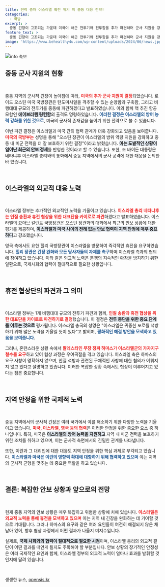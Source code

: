 ```yaml
---
title: 전력 증파 이스라엘 확전 위기 미 중동 대응 전략!
categories:
  - 국방
excerpt: >
  중동 긴장이 고조되는 가운데 미국이 해군 전투기와 전투함을 추가 파견하며 군사 지원을 강화합니다. 이스라엘은 휴전 협상단을 이집트로 보내고 영국과 협력해 긴장 완화를 촉구하는 모습입니다.
feature_text: >
  중동 긴장이 고조되는 가운데 미국이 해군 전투기와 전투함을 추가 파견하며 군사 지원을 강화합니다. 이스라엘은 휴전 협상단을 이집트로 보내고 영국과 협력해 긴장 완화를 촉구하는 모습입니다.
image: 'https://www.behealthy4u.com/wp-content/uploads/2024/06/news.jpg'
---
```


<p><img src="https://www.behealthy4u.com/wp-content/uploads/2024/06/news.jpg" alt="info 속보" /></p>

<h2 data-ke-size="size26">중동 군사 지원의 현황</h2>

<p data-ke-size="size16">&nbsp;</p>

<p>중동 지역의 군사적 긴장이 높아짐에 따라, <b><span style="color: #ee2323;">미국의 추가 군사 지원이 결정</span></b>되었습니다. 로이드 오스틴 미국 국방장관은 탄도미사일을 격추할 수 있는 순양함과 구축함, 그리고 비행대대 규모의 전투기를 중동에 파견하겠다고 발표하였습니다. 이와 함께 핵 추진 항공모함인 <b><span style="background-color: #21538527;">에이브러햄 링컨함</span></b>의 출격도 명령하였습니다. <b><span style="color: #1a5490;">이러한 결정은 이스라엘의 방어 능력 강화를 위한 것으로</span></b>, 미국의 군사적 존재감을 높이기 위한 전략으로 볼 수 있습니다.</p>

<p>이번 파견 결정은 이스라엘과 미국 간의 협력 관계가 더욱 강화되고 있음을 보여줍니다. <b><span style="color: #ee2323;">미국의 국방부는</span></b> 성명을 통해 "오스틴 장관이 이스라엘의 방위 역량 지원을 강화하고 중동 내 미군 전력을 더 잘 보호하기 위한 결정"이라고 밝혔습니다. <b><span style="background-color: #21538527;">이는 도발적인 상황이 일어난 최근의 안보 정세</span></b>를 반영한 것이라고 할 수 있습니다. 또한, 조 바이든 대통령은 네타냐후 이스라엘 총리와의 통화에서 중동 지역에서의 군사 공격에 대한 대응을 논의한 바 있습니다.</p>

<p data-ke-size="size16">&nbsp;</p>

<h2 data-ke-size="size26">이스라엘의 외교적 대응 노력</h2>

<p data-ke-size="size16">&nbsp;</p>

<p>이스라엘 정부는 추가적인 외교적인 노력을 기울이고 있습니다. <b><span style="color: #ee2323;">이스라엘 총리 네타냐후는 인질 송환과 휴전 협상을 위한 대표단을 카이로로 파견</span></b>하겠다고 발표하였습니다. 이스라엘의 요아브 갈란트 국방장관은 오스틴 장관과의 대화에서 최근의 안보 상황에 대한 평가를 제공하며, <b><span style="background-color: #21538527;">이스라엘과 미국 사이의 전례 없는 안보 협력이 지역 안정에 매우 중요하다</span></b>고 강조했습니다.</p>

<p>영국 측에서도 요한 힐리 국방장관이 이스라엘을 방문하여 즉각적인 휴전을 요구하였습니다. <b><span style="color: #1a5490;">힐리 장관은 긴장 완화와 모든 당사자들의 자제를 촉구</span></b>하며 이스라엘 측과의 협의에 참여하고 있습니다. 이와 같은 외교적 노력은 분쟁의 지속적인 확장을 방지하기 위한 일환으로, 국제사회의 협력이 절대적으로 필요한 상황입니다.</p>

<p data-ke-size="size16">&nbsp;</p>

<h2 data-ke-size="size26">휴전 협상단의 파견과 그 의미</h2>

<p data-ke-size="size16">&nbsp;</p>

<p>이스라엘 정부는 1개 비행대대 규모의 전투기 파견과 함께, <b><span style="color: #ee2323;">인질 송환과 휴전 협상을 위한 대표단을 카이로로 파견하기로 결정</span></b>했습니다. 이 결정은 <b><span style="background-color: #21538527;">전투 중단을 위한 중요 단계를 이루는 것으로</span></b> 평가됩니다. 이스라엘 총국의 성명은 "이스라엘은 귀중한 포로를 석방하기 위해 많은 노력을 기울일 뜻이 있다"고 밝히며, <b><span style="color: #1a5490;">평화적인 해결 방안을 모색하고 있음을 보여줍니다</span></b>.</p>

<p>그러나, 혼란스러운 상황 속에서 <b><span style="color: #ee2323;">팔레스타인 무장 정파 하마스가 이스라엘군의 가자지구 철수를 요구</span></b>하고 있어 협상 과정은 우여곡절을 겪고 있습니다. 이스라엘 측은 하마스의 요구 사항이 명확하지 않으며, 인질 석방과 관련된 구체적인 사항에 대한 협의가 이뤄지지 않고 있다고 설명하고 있습니다. 이러한 복잡한 상황 속에서도 협상이 이루어지고 있다는 점은 중요합니다.</p>

<p data-ke-size="size16">&nbsp;</p>

<h2 data-ke-size="size26">지역 안정을 위한 국제적 노력</h2>

<p data-ke-size="size16">&nbsp;</p>

<p>중동 지역에서의 군사적 긴장은 여러 국가에서 이를 해소하기 위한 다양한 노력을 기울이고 있습니다. <b><span style="color: #ee2323;">미국, 이스라엘, 영국 등의 협력</span></b>은 이러한 안정을 위한 중요한 요소 중 하나입니다. 특히, 미국은 <b><span style="background-color: #21538527;">이스라엘의 방어 능력을 지원하고</span></b> 지역 내 미군 전력을 보호하기 위한 조치를 취하고 있으며, 이는 군사적 측면에서의 긴밀한 관계를 나타냅니다.</p>

<p>또한, 이란과 그 대리인에 대한 대응도 지역 안정을 위한 핵심 과제로 부각되고 있습니다. <b><span style="color: #1a5490;">이스라엘과 미국은 이란의 영향력 확대에 대항하기 위해 협력하고 있으며</span></b> 이는 지역의 군사적 균형을 맞추는 데 중요한 역할을 하고 있습니다.</p>

<p data-ke-size="size16">&nbsp;</p>

<h2 data-ke-size="size26">결론: 복잡한 안보 상황과 앞으로의 전망</h2>

<p data-ke-size="size16">&nbsp;</p>

<p>현재 중동 지역의 안보 상황은 매우 복잡하고 위험한 상황에 처해 있습니다. <b><span style="color: #ee2323;">이스라엘은 외교적 노력을 통해 휴전을 모색하고 있으며</span></b> 이는 지역 내 긴장을 완화하는 데 기여할 것으로 기대됩니다. 그러나 하마스의 요구와 같은 여러 요인들이 여전히 해결되지 않은 채 남아 있어, 향후 협상 과정에서 어떤 결과가 나올지 미지수입니다.</p>

<p>실제로, <b><span style="background-color: #21538527;">국제 사회와의 협력이 절대적으로 필요한 시점</span></b>이며, 이스라엘 총리의 외교적 결단이 어떤 결과를 떠안게 될지도 주목해야 할 부분입니다. 안보 상황의 장기적인 안정성은 여러 국제적인 요인과 함께, 이스라엘 정부의 외교적 노력이 얼마나 효과를 발휘할 것인지에 달려 있습니다.</p>

<p data-ke-size="size16">&nbsp;</p>
생생한 뉴스, <a href="https://opensis.kr" rel="dofollow">opensis.kr</a>


